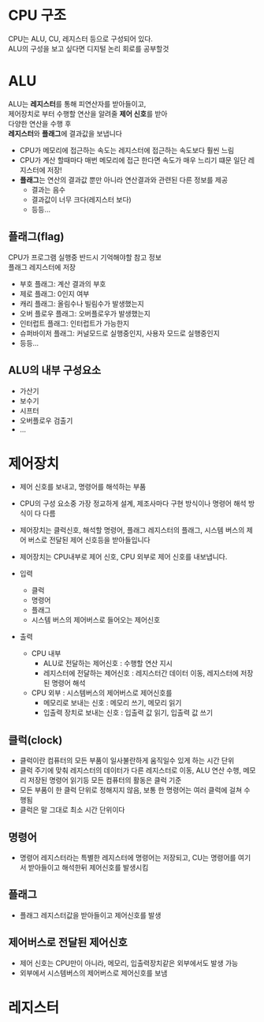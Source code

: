 # CPU 구조

CPU는 ALU, CU, 레지스터 등으로 구성되어 있다.  
ALU의 구성을 보고 싶다면 디지털 논리 회로를 공부할것

# ALU

ALU는 **레지스터**를 통해 피연산자를 받아들이고,  
제어장치로 부터 수행할 연산을 알려줄 **제어 신호**를 받아  
다양한 연산을 수행 후  
**레지스터**와 **플래그**에 결과값을 보냅니다

- CPU가 메모리에 접근하는 속도는 레지스터에 접근하는 속도보다 훨씬 느림
- CPU가 계산 할때마다 매번 메모리에 접근 한다면 속도가 매우 느리기 떄문 일단 레지스터에 저장!
- **플래그**는 연산의 결과값 뿐만 아니라 연산결과와 관련된 다른 정보를 제공
  - 결과는 음수
  - 결과값이 너무 크다(레지스터 보다)
  - 등등...

## 플래그(flag)

CPU가 프로그램 실행중 반드시 기억해야할 참고 정보  
플래그 레지스터에 저장

- 부호 플래그: 계산 결과의 부호
- 제로 플래그: 0인지 여부
- 캐리 플래그: 올림수나 빌림수가 발생했는지
- 오버 플로우 플래그: 오버플로우가 발생했는지
- 인터럽트 플래그: 인터럽트가 가능한지
- 슈퍼바이저 플래그: 커널모드로 실행중인지, 사용자 모드로 실행중인지
- 등등...

## ALU의 내부 구성요소

- 가산기
- 보수기
- 시프터
- 오버플로우 검출기
- ...

# 제어장치

- 제어 신호를 보내고, 명령어를 해석하는 부품
- CPU의 구성 요소중 가장 정교하게 설계, 제조사마다 구현 방식이나 명령어 해석 방식이 다 다름
- 제어장치는 클럭신호, 해석할 명령어, 플래그 레지스터의 플래그, 시스템 버스의 제어 버스로 전달된 제어 신호등을 받아들입니다
- 제어장치는 CPU내부로 제어 신호, CPU 외부로 제어 신호를 내보냅니다.

- 입력

  - 클럭
  - 명령어
  - 플래그
  - 시스템 버스의 제어버스로 들어오는 제어신호

- 출력
  - CPU 내부
    - ALU로 전달하는 제어신호 : 수행할 연산 지시
    - 레지스터에 전달하는 제어신호 : 레지스터간 데이터 이동, 레지스터에 저장된 명령어 해석
  - CPU 외부 : 시스템버스의 제어버스로 제어신호를
    - 메모리로 보내는 신호 : 메모리 쓰기, 메모리 읽기
    - 입출력 장치로 보내는 신호 : 입출력 값 읽기, 입출력 값 쓰기

## 클럭(clock)

- 클럭이란 컴퓨터의 모든 부품이 일사불란하게 움직일수 있게 하는 시간 단위
- 클럭 주기에 맞춰 레지스터의 데이터가 다른 레지스터로 이동, ALU 연산 수행, 메모리 저장된 명령어 읽기등 모든 컴퓨터의 활동은 클럭 기준
- 모든 부품이 한 클럭 단위로 정해지지 않음, 보통 한 명령어는 여러 클럭에 걸쳐 수행됨
- 클럭은 말 그대로 최소 시간 단위이다

## 명령어

- 명령어 레지스터라는 특별한 레지스터에 명령어는 저장되고, CU는 명령어를 여기서 받아들이고 해석한뒤 제어신호를 발생시킴

## 플래그

- 플래그 레지스터값을 받아들이고 제어신호를 발생

## 제어버스로 전달된 제어신호

- 제어 신호는 CPU만이 아니라, 메모리, 입출력장치같은 외부에서도 발생 가능
- 외부에서 시스템버스의 제어버스로 제어신호를 보냄

# 레지스터
